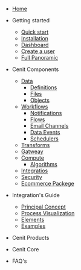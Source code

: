 -  [Home](/)
- Getting started

  - [Quick start](quickstart.md)
  - [Installation](installation.md)
  - [Dashboard](quickstart.md)
  - [Create a user](quickstart.md)  
  - [Full Panoramic](quickstart.md)

- Cenit Components

  - [Data](data.md)
    - [Definitions](definitions.md)
    - [Files](file.md)
    - [Objects](object.md)
  - [Workflows](workflow.md)
    - [Notifications](notification.md)
    - [Flows](flow.md)
    - [Email Channels](notification.md)
    - [Data Events](data_event.md)
    - [Schedulers](scheduler.md)
  - [Transforms](plugins.md)
  - [Gatweay](quickstart.md)
  - [Compute](quickstart.md)
    - [Algorithms](algorithms.md)
  - [Integratios](quickstart.md)
  - [Security](quickstart.md)
  - [Ecommerce Packege](quickstart.md)

- Integration's Guide

  - [Principal Concept](quickstart.md)
  - [Process Visualization](quickstart.md)
  - [Elements](quickstart.md)
  - [Examples](quickstart.md)

- Cenit Products

- Cenit Core

- FAQ's
